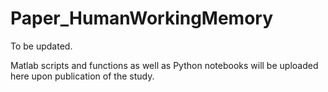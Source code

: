 # Paper_HumanWorkingMemory

To be updated. 

Matlab scripts and functions as well as Python notebooks will be uploaded here upon publication of the study. 
